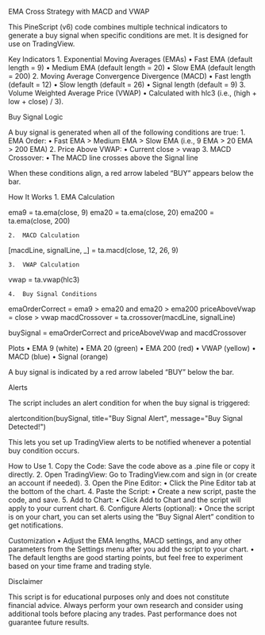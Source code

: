 EMA Cross Strategy with MACD and VWAP

This PineScript (v6) code combines multiple technical indicators to generate a buy signal when specific conditions are met. It is designed for use on TradingView.

Key Indicators
	1.	Exponential Moving Averages (EMAs)
	•	Fast EMA (default length = 9)
	•	Medium EMA (default length = 20)
	•	Slow EMA (default length = 200)
	2.	Moving Average Convergence Divergence (MACD)
	•	Fast length (default = 12)
	•	Slow length (default = 26)
	•	Signal length (default = 9)
	3.	Volume Weighted Average Price (VWAP)
	•	Calculated with hlc3 (i.e., (high + low + close) / 3).

Buy Signal Logic

A buy signal is generated when all of the following conditions are true:
	1.	EMA Order:
	•	Fast EMA > Medium EMA > Slow EMA
(i.e., 9 EMA > 20 EMA > 200 EMA)
	2.	Price Above VWAP:
	•	Current close > vwap
	3.	MACD Crossover:
	•	The MACD line crosses above the Signal line

When these conditions align, a red arrow labeled “BUY” appears below the bar.

How It Works
	1.	EMA Calculation

ema9 = ta.ema(close, 9)
ema20 = ta.ema(close, 20)
ema200 = ta.ema(close, 200)


	2.	MACD Calculation

[macdLine, signalLine, _] = ta.macd(close, 12, 26, 9)


	3.	VWAP Calculation

vwap = ta.vwap(hlc3)


	4.	Buy Signal Conditions

emaOrderCorrect = ema9 > ema20 and ema20 > ema200
priceAboveVwap = close > vwap
macdCrossover  = ta.crossover(macdLine, signalLine)

buySignal = emaOrderCorrect and priceAboveVwap and macdCrossover



Plots
	•	EMA 9 (white)
	•	EMA 20 (green)
	•	EMA 200 (red)
	•	VWAP (yellow)
	•	MACD (blue)
	•	Signal (orange)

A buy signal is indicated by a red arrow labeled “BUY” below the bar.

Alerts

The script includes an alert condition for when the buy signal is triggered:

alertcondition(buySignal, title="Buy Signal Alert", message="Buy Signal Detected!")

This lets you set up TradingView alerts to be notified whenever a potential buy condition occurs.

How to Use
	1.	Copy the Code:
Save the code above as a .pine file or copy it directly.
	2.	Open TradingView:
Go to TradingView.com and sign in (or create an account if needed).
	3.	Open the Pine Editor:
	•	Click the Pine Editor tab at the bottom of the chart.
	4.	Paste the Script:
	•	Create a new script, paste the code, and save.
	5.	Add to Chart:
	•	Click Add to Chart and the script will apply to your current chart.
	6.	Configure Alerts (optional):
	•	Once the script is on your chart, you can set alerts using the “Buy Signal Alert” condition to get notifications.

Customization
	•	Adjust the EMA lengths, MACD settings, and any other parameters from the Settings menu after you add the script to your chart.
	•	The default lengths are good starting points, but feel free to experiment based on your time frame and trading style.

Disclaimer

This script is for educational purposes only and does not constitute financial advice. Always perform your own research and consider using additional tools before placing any trades. Past performance does not guarantee future results.

